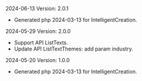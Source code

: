 2024-06-13 Version: 2.0.1
- Generated php 2024-03-13 for IntelligentCreation.

2024-05-29 Version: 2.0.0
- Support API ListTexts.
- Update API ListTextThemes: add param industry.


2024-05-20 Version: 1.0.0
- Generated php 2024-03-13 for IntelligentCreation.

